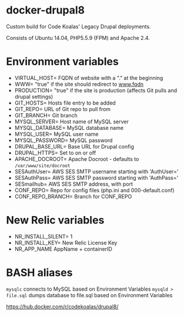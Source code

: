 # docker-drupal8

Custom build for Code Koalas' Legacy Drupal deployments.  

Consists of Ubuntu 14.04, PHP5.5.9 (FPM) and Apache 2.4.

# Environment variables
* VIRTUAL_HOST= FQDN of website with a "." at the beginning
* WWW= "true" if the site should redirect to www.fqdn
* PRODUCTION= "true" if the site is production (affects Git pulls and drupal settings)
* GIT_HOSTS= Hosts file entry to be added
* GIT_REPO= URL of Git repo to pull from
* GIT_BRANCH= Git branch
* MYSQL_SERVER= Host name of MySQL server
* MYSQL_DATABASE= MySQL database name
* MYSQL_USER= MySQL user name
* MYSQL_PASSWORD= MySQL password
* DRUPAL_BASE_URL= Base URL for Drupal config
* DRUPAL_HTTPS= Set to on or off
* APACHE_DOCROOT= Apache Docroot - defaults to `/var/www/site/docroot`
* SESAuthUser= AWS SES SMTP username starting with 'AuthUser='
* SESAuthPass= AWS SES SMTP password starting with 'AuthPass='
* SESmailhub= AWS SES SMTP address, with port
* CONF_REPO= Repo for config files (php.ini and 000-default.conf)
* CONF_REPO_BRANCH= Branch for CONF_REPO

# New Relic variables
* NR_INSTALL_SILENT= 1
* NR_INSTALL_KEY= New Relic License Key
* NR_APP_NAME AppName + containerID

# BASH aliases
`mysqlc` connects to MySQL based on Environment Variables
`mysqld > file.sql` dumps database to file.sql based on Environment Variables


https://hub.docker.com/r/codekoalas/drupal8/

